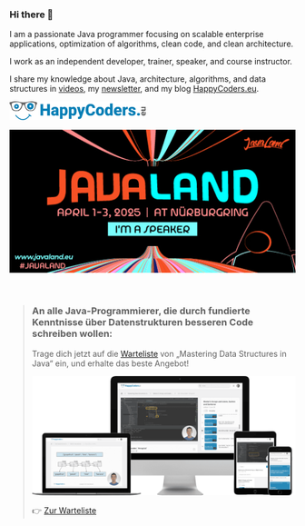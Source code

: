### Hi there 👋

I am a passionate Java programmer focusing on scalable enterprise applications, optimization of algorithms, clean code, and clean architecture.

I work as an independent developer, trainer, speaker, and course instructor. 

I share my knowledge about Java, architecture, algorithms, and data structures in [videos](https://youtube.com/@HappyCoders), my [newsletter](https://www.happycoders.eu/newsletter/), and my blog [HappyCoders.eu](https://www.happycoders.eu/).

[<img src="/img/happycoders_blue_480x65.png" alt="HappyCoders logo" style="width: 240px; max-width: 100%;">](https://www.happycoders.eu/)

[<img src="/img/JavaLand_2025-Banner-512x256px-I_m_a_Speaker.jpg" alt="JavaLand 2025 - I'm a Speaker" style="width: 512px; max-width: 100%;">](https://meine.doag.org/events/javaland/2024/agenda/#eventDay.1712613600)

&nbsp;

> ### An alle Java-Programmierer, die durch fundierte Kenntnisse über Datenstrukturen besseren Code schreiben wollen:
>
> Trage dich jetzt auf die [Warteliste](https://www.happycoders.eu/de/mastering-data-structures-warteliste/) von „Mastering Data Structures in Java“ ein, und erhalte das beste Angebot!
>
> [<img src="/img/mastering-data-structures-product-mockup-cropped-1600.png" alt="Mastering Data Structures Mockup" style="width: 640px; max-width: 100%;">](https://www.happycoders.eu/)
>
> 👉 [Zur Warteliste](https://www.happycoders.eu/de/mastering-data-structures-warteliste/)
